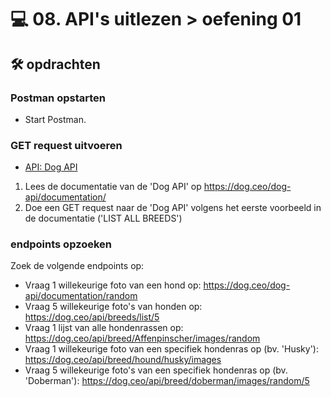 # 💻 08. API's uitlezen > oefening 01

## 🛠️ opdrachten

### Postman opstarten

 - Start Postman.

### GET request uitvoeren

 - [API: Dog API](https://dog.ceo/dog-api/)

 1. Lees de documentatie van de 'Dog API' op https://dog.ceo/dog-api/documentation/
 2. Doe een GET request naar de 'Dog API' volgens het eerste voorbeeld in de documentatie ('LIST ALL BREEDS')

### endpoints opzoeken

Zoek de volgende endpoints op:
- Vraag 1 willekeurige foto van een hond op: https://dog.ceo/dog-api/documentation/random
- Vraag 5 willekeurige foto's van honden op: https://dog.ceo/api/breeds/list/5
- Vraag 1 lijst van alle hondenrassen op: https://dog.ceo/api/breed/Affenpinscher/images/random
- Vraag 1 willekeurige foto van een specifiek hondenras op (bv. 'Husky'): https://dog.ceo/api/breed/hound/husky/images
- Vraag 5 willekeurige foto's van een specifiek hondenras op (bv. 'Doberman'): https://dog.ceo/api/breed/doberman/images/random/5




